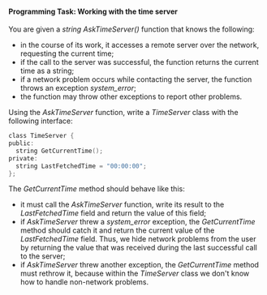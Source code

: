 #### Programming Task: Working with the time server ####

You are given a *string AskTimeServer()* function that knows the following:

* in the course of its work, it accesses a remote server over the network, requesting the current time;
* if the call to the server was successful, the function returns the current time as a string;
* if a network problem occurs while contacting the server, the function throws an exception *system_error*;
* the function may throw other exceptions to report other problems.

Using the *AskTimeServer* function, write a *TimeServer* class with the following interface:
```objectivec
class TimeServer {
public:
  string GetCurrentTime();
private:
  string LastFetchedTime = "00:00:00";
};
```

The *GetCurrentTime* method should behave like this:

* it must call the *AskTimeServer* function, write its result to the *LastFetchedTime* field and return the value of this field;
* if *AskTimeServer* threw a *system_error* exception, the *GetCurrentTime* method should catch it and return the current value of the *LastFetchedTime* field. Thus, we hide network problems from the user by returning the value that was received during the last successful call to the server;
* if *AskTimeServer* threw another exception, the *GetCurrentTime* method must rethrow it, because within the *TimeServer* class we don't know how to handle non-network problems.
